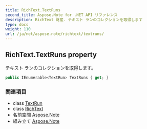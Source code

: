 ```yaml
---
title: RichText.TextRuns
second_title: Aspose.Note for .NET API リファレンス
description: RichText 財産. テキスト ランのコレクションを取得します
type: docs
weight: 110
url: /ja/net/aspose.note/richtext/textruns/
---
```

## RichText.TextRuns property

テキスト ランのコレクションを取得します。

```csharp
public IEnumerable<TextRun> TextRuns { get; }
```

### 関連項目

* class [TextRun](../../textrun/)
* class [RichText](../)
* 名前空間 [Aspose.Note](../../richtext/)
* 組み立て [Aspose.Note](../../../)


